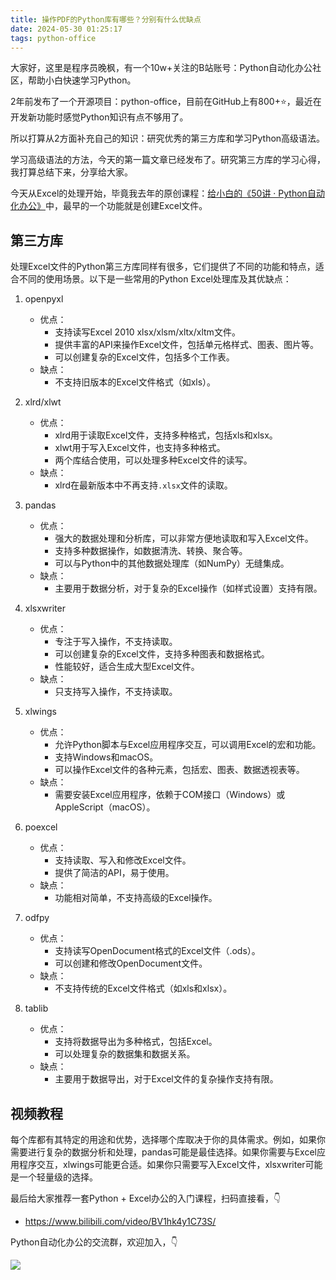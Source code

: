 ```yaml
---
title: 操作PDF的Python库有哪些？分别有什么优缺点
date: 2024-05-30 01:25:17
tags: python-office
---
```



大家好，这里是程序员晚枫，有一个10w+关注的B站账号：Python自动化办公社区，帮助小白快速学习Python。

2年前发布了一个开源项目：python-office，目前在GitHub上有800+⭐，最近在开发新功能时感觉Python知识有点不够用了。

所以打算从2方面补充自己的知识：研究优秀的第三方库和学习Python高级语法。

学习高级语法的方法，今天的第一篇文章已经发布了。研究第三方库的学习心得，我打算总结下来，分享给大家。

今天从Excel的处理开始，毕竟我去年的原创课程：[给小白的《50讲 · Python自动化办公》](https://mp.weixin.qq.com/s/lOx4cAp9AllsCrhsUqVn8g)中，最早的一个功能就是创建Excel文件。

## 第三方库

处理Excel文件的Python第三方库同样有很多，它们提供了不同的功能和特点，适合不同的使用场景。以下是一些常用的Python Excel处理库及其优缺点：

1. openpyxl
   - 优点：
     - 支持读写Excel 2010 xlsx/xlsm/xltx/xltm文件。
     - 提供丰富的API来操作Excel文件，包括单元格样式、图表、图片等。
     - 可以创建复杂的Excel文件，包括多个工作表。
   - 缺点：
     - 不支持旧版本的Excel文件格式（如xls）。

2. xlrd/xlwt
   - 优点：
     - xlrd用于读取Excel文件，支持多种格式，包括xls和xlsx。
     - xlwt用于写入Excel文件，也支持多种格式。
     - 两个库结合使用，可以处理多种Excel文件的读写。
   - 缺点：
     - xlrd在最新版本中不再支持`.xlsx`文件的读取。

3. pandas
   - 优点：
     - 强大的数据处理和分析库，可以非常方便地读取和写入Excel文件。
     - 支持多种数据操作，如数据清洗、转换、聚合等。
     - 可以与Python中的其他数据处理库（如NumPy）无缝集成。
   - 缺点：
     - 主要用于数据分析，对于复杂的Excel操作（如样式设置）支持有限。

4. xlsxwriter
   - 优点：
     - 专注于写入操作，不支持读取。
     - 可以创建复杂的Excel文件，支持多种图表和数据格式。
     - 性能较好，适合生成大型Excel文件。
   - 缺点：
     - 只支持写入操作，不支持读取。

5. xlwings
   - 优点：
     - 允许Python脚本与Excel应用程序交互，可以调用Excel的宏和功能。
     - 支持Windows和macOS。
     - 可以操作Excel文件的各种元素，包括宏、图表、数据透视表等。
   - 缺点：
     - 需要安装Excel应用程序，依赖于COM接口（Windows）或AppleScript（macOS）。

6. poexcel
   - 优点：
     - 支持读取、写入和修改Excel文件。
     - 提供了简洁的API，易于使用。
   - 缺点：
     - 功能相对简单，不支持高级的Excel操作。

7. odfpy
   - 优点：
     - 支持读写OpenDocument格式的Excel文件（.ods）。
     - 可以创建和修改OpenDocument文件。
   - 缺点：
     - 不支持传统的Excel文件格式（如xls和xlsx）。

8. tablib
   - 优点：
     - 支持将数据导出为多种格式，包括Excel。
     - 可以处理复杂的数据集和数据关系。
   - 缺点：
     - 主要用于数据导出，对于Excel文件的复杂操作支持有限。

## 视频教程

每个库都有其特定的用途和优势，选择哪个库取决于你的具体需求。例如，如果你需要进行复杂的数据分析和处理，pandas可能是最佳选择。如果你需要与Excel应用程序交互，xlwings可能更合适。如果你只需要写入Excel文件，xlsxwriter可能是一个轻量级的选择。

最后给大家推荐一套Python + Excel办公的入门课程，扫码直接看，👇

- https://www.bilibili.com/video/BV1hk4y1C73S/

Python自动化办公的交流群，欢迎加入，👇

![](https://www.python-office.com/assets/img/0816.27540085.jpg)